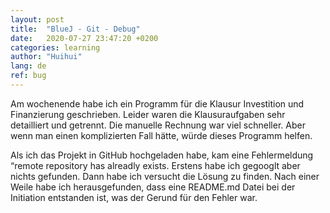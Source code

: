 ```yaml
---
layout: post
title:  "BlueJ - Git - Debug"
date:   2020-07-27 23:47:20 +0200
categories: learning
author: "Huihui"
lang: de
ref: bug
---
```


 Am wochenende habe ich ein Programm für die Klausur Investition und Finanzierung geschrieben. Leider waren die Klausuraufgaben sehr detailliert und getrennt. Die manuelle Rechnung war viel schneller. Aber wenn man einen komplizierten Fall hätte, würde dieses Programm helfen.

 Als ich das Projekt in GitHub hochgeladen habe, kam eine Fehlermeldung “remote repository has alreadly exists. Erstens habe ich gegooglt aber nichts gefunden. Dann habe ich versucht die Lösung zu finden. Nach einer Weile habe ich herausgefunden, dass eine README.md Datei bei der Initiation entstanden ist, was der Gerund für den Fehler war. 
